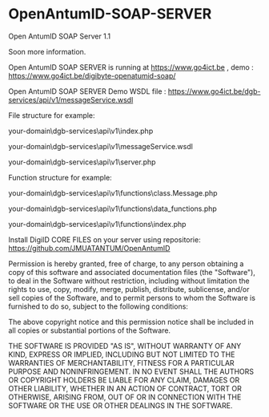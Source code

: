 # OpenAntumID-SOAP-SERVER
Open AntumID SOAP Server 1.1

Soon more information.

Open AntumID SOAP SERVER is running at https://www.go4ict.be , demo : https://www.go4ict.be/digibyte-openatumid-soap/

Open AntumID SOAP SERVER Demo WSDL file : https://www.go4ict.be/dgb-services/api/v1/messageService.wsdl

File structure for example:

your-domain\dgb-services\api\v1\index.php

your-domain\dgb-services\api\v1\messageService.wsdl

your-domain\dgb-services\api\v1\server.php

Function structure for example:

your-domain\dgb-services\api\v1\functions\class.Message.php

your-domain\dgb-services\api\v1\functions\data_functions.php

your-domain\dgb-services\api\v1\functions\index.php

Install DigiID CORE FILES on your server using repositorie: https://github.com/JMUATANTUM/OpenAntumID

Permission is hereby granted, free of charge, to any person obtaining a copy of this software and associated documentation files (the "Software"), to deal in the Software without restriction, including without limitation the rights to use, copy, modify, merge, publish, distribute, sublicense, and/or sell copies of the Software, and to permit persons to whom the Software is furnished to do so, subject to the following conditions:

The above copyright notice and this permission notice shall be included in all copies or substantial portions of the Software.

THE SOFTWARE IS PROVIDED "AS IS", WITHOUT WARRANTY OF ANY KIND, EXPRESS OR IMPLIED, INCLUDING BUT NOT LIMITED TO THE WARRANTIES OF MERCHANTABILITY, FITNESS FOR A PARTICULAR PURPOSE AND NONINFRINGEMENT. IN NO EVENT SHALL THE AUTHORS OR COPYRIGHT HOLDERS BE LIABLE FOR ANY CLAIM, DAMAGES OR OTHER LIABILITY, WHETHER IN AN ACTION OF CONTRACT, TORT OR OTHERWISE, ARISING FROM, OUT OF OR IN CONNECTION WITH THE SOFTWARE OR THE USE OR OTHER DEALINGS IN THE SOFTWARE.
